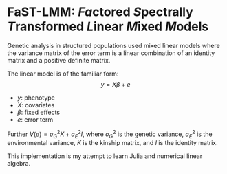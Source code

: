 # FaST-LMM: *Fa*ctored *S*pectrally *T*ransformed *L*inear *M*ixed *M*odels

Genetic analysis in structured populations used mixed linear models
where the variance matrix of the error term is a linear combination of
an identity matrix and a positive definite matrix.

The linear model is of the familiar form: $$y = X \beta + e$$

- $y$: phenotype
- $X$: covariates
- $\beta$: fixed effects
- $e$: error term

 Further $V(e) = \sigma_G^2 K + \sigma_E^2 I$, where $\sigma_G^2$ is
 the genetic variance, $\sigma_E^2$ is the environmental variance, $K$
 is the kinship matrix, and $I$ is the identity matrix.

This implementation is my attempt to learn Julia and numerical linear
algebra.
